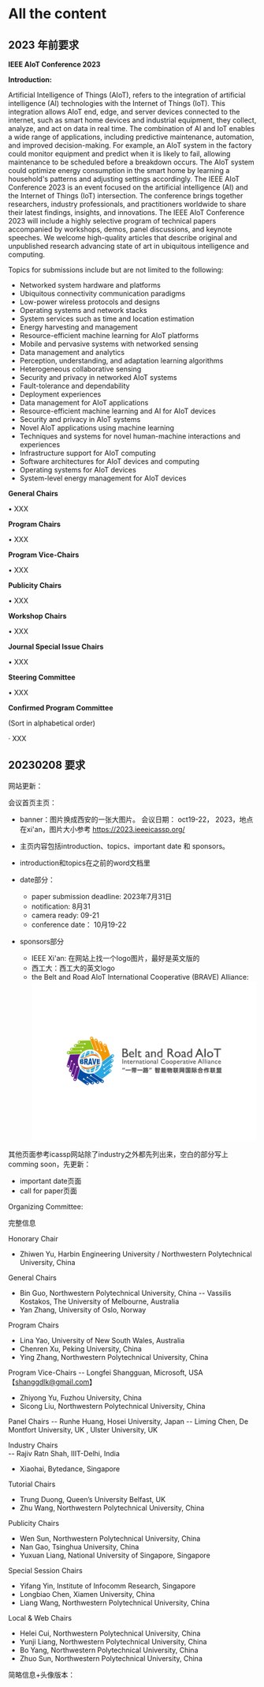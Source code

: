 # All the content

## 2023 年前要求

**IEEE AIoT Conference 2023**

**Introduction:**

Artificial Intelligence of Things (AIoT), refers to the integration of artificial intelligence (AI) technologies with the Internet of Things (IoT). This integration allows AIoT end, edge, and server devices connected to the internet, such as smart home devices and industrial equipment, they collect, analyze, and act on data in real time. The combination of AI and IoT enables a wide range of applications, including predictive maintenance, automation, and improved decision-making. For example, an AIoT system in the factory could monitor equipment and predict when it is likely to fail, allowing maintenance to be scheduled before a breakdown occurs. The AIoT system could optimize energy consumption in the smart home by learning a household's patterns and adjusting settings accordingly. The IEEE AIoT Conference 2023 is an event focused on the artificial intelligence (AI) and the Internet of Things (IoT) intersection. The conference brings together researchers, industry professionals, and practitioners worldwide to share their latest findings, insights, and innovations. The IEEE AIoT Conference 2023 will include a highly selective program of technical papers accompanied by workshops, demos, panel discussions, and keynote speeches. We welcome high-quality articles that describe original and unpublished research advancing state of art in ubiquitous intelligence and computing.  

Topics for submissions include but are not limited to the following:

- Networked system hardware and platforms
- Ubiquitous connectivity communication paradigms
- Low-power wireless protocols and designs
- Operating systems and network stacks
- System services such as time and location estimation
- Energy harvesting and management
- Resource-efficient machine learning for AIoT platforms
- Mobile and pervasive systems with networked sensing
- Data management and analytics
- Perception, understanding, and adaptation learning algorithms
- Heterogeneous collaborative sensing
- Security and privacy in networked AIoT systems
- Fault-tolerance and dependability
- Deployment experiences
- Data management for AIoT applications
- Resource-efficient machine learning and AI for AIoT devices
- Security and privacy in AIoT systems
- Novel AIoT applications using machine learning
- Techniques and systems for novel human-machine interactions and experiences
- Infrastructure support for AIoT computing
- Software architectures for AIoT devices and computing
- Operating systems for AIoT devices
- System-level energy management for AIoT devices


**General Chairs**

•  XXX

**Program Chairs**

•  XXX

**Program Vice-Chairs**

•  XXX

**Publicity Chairs**

•  XXX

**Workshop Chairs**

•  XXX

**Journal Special Issue Chairs**

•  XXX

**Steering Committee**

•  XXX

**Confirmed Program Committee** 

(Sort in alphabetical order)

·  XXX 

## 20230208 要求

网站更新：

会议首页主页：

- banner：图片换成西安的一张大图片。 会议日期： oct19-22， 2023，地点在xi'an，图片大小参考 https://2023.ieeeicassp.org/

- 主页内容包括introduction、topics、important date 和 sponsors。 

- introduction和topics在之前的word文档里

- date部分：
  - paper submission deadline: 2023年7月31日
  - notification: 8月31
  - camera ready: 09-21
  - conference date： 10月19-22


- sponsors部分
  - IEEE Xi'an: 在网站上找一个logo图片，最好是英文版的 
  - 西工大：西工大的英文logo
  - the Belt and Road AIoT International Cooperative (BRAVE) Alliance: ![BRAVE](./assets/brave_logo.jpg)


其他页面参考icassp网站除了industry之外都先列出来，空白的部分写上comming soon，先更新：
- important date页面
- call for paper页面

Organizing Committee:

完整信息

Honorary Chair
-	Zhiwen Yu, Harbin Engineering University / Northwestern Polytechnical University, China

General Chairs
-	Bin Guo, Northwestern Polytechnical University, China 
--	Vassilis Kostakos, The University of Melbourne, Australia  
-	Yan Zhang, University of Oslo, Norway 

Program Chairs
-	Lina Yao, University of New South Wales, Australia  
-	Chenren Xu, Peking University, China  
-	Ying Zhang, Northwestern Polytechnical University, China 

Program Vice-Chairs 
--	Longfei Shangguan, Microsoft, USA【shanggdlk@gmail.com】
-	Zhiyong Yu, Fuzhou University, China
-	Sicong Liu, Northwestern Polytechnical University, China

Panel Chairs
--	Runhe Huang, Hosei University, Japan 
--	Liming Chen, De Montfort University, UK , Ulster University, UK 

Industry Chairs  
--	Rajiv Ratn Shah, IIIT-Delhi, India  
-	Xiaohai, Bytedance, Singapore

Tutorial Chairs 
-	Trung Duong, Queen’s University Belfast, UK   
-	Zhu Wang, Northwestern Polytechnical University, China

Publicity Chairs 
-	Wen Sun, Northwestern Polytechnical University, China
-	Nan Gao, Tsinghua University, China
-	Yuxuan Liang, National University of Singapore, Singapore  

Special Session Chairs
-	Yifang Yin, Institute of Infocomm Research, Singapore
-	Longbiao Chen, Xiamen University, China
-	Liang Wang, Northwestern Polytechnical University, China

Local & Web Chairs
-	Helei Cui, Northwestern Polytechnical University, China
-	Yunji Liang, Northwestern Polytechnical University, China
-	Bo Yang, Northwestern Polytechnical University, China
-	Zhuo Sun, Northwestern Polytechnical University, China

简略信息+头像版本：

